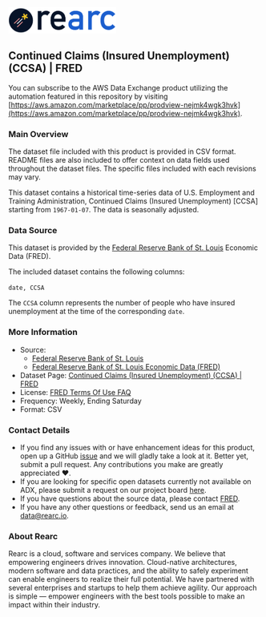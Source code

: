 <a href="https://www.rearc.io/data/">
    <img src="./rearc_logo_rgb.png" alt="Rearc Logo" title="Rearc Logo" height="52" />
</a>


## Continued Claims (Insured Unemployment) (CCSA) | FRED

You can subscribe to the AWS Data Exchange product utilizing the automation featured in this repository by visiting [https://aws.amazon.com/marketplace/pp/prodview-nejmk4wgk3hvk](https://aws.amazon.com/marketplace/pp/prodview-nejmk4wgk3hvk).

### Main Overview
The dataset file included with this product is provided in CSV format. README files are also included to offer context on data fields used throughout the dataset files. The specific files included with each revisions may vary.

This dataset contains a historical time-series data of U.S. Employment and Training Administration, Continued Claims (Insured Unemployment) [CCSA] starting from `1967-01-07`. The data is seasonally adjusted.

### Data Source
This dataset is provided by the [Federal Reserve Bank of St. Louis](https://fred.stlouisfed.org/) Economic Data (FRED).

The included dataset contains the following columns:

`date, CCSA`

The `CCSA` column represents the number of people who have insured unemployment at the time of the corresponding `date`.   

### More Information
- Source: 
  - [Federal Reserve Bank of St. Louis](https://www.stlouisfed.org)
  - [Federal Reserve Bank of St. Louis Economic Data (FRED)](https://fred.stlouisfed.org/)
- Dataset Page: [Continued Claims (Insured Unemployment) (CCSA) | FRED](https://fred.stlouisfed.org/series/CCSA)
- License: [FRED Terms Of Use FAQ](https://fred.stlouisfed.org/legal/)
- Frequency: Weekly, Ending Saturday
- Format: CSV

### Contact Details
- If you find any issues with or have enhancement ideas for this product, open up a GitHub [issue](https://github.com/rearc-data/fred-continued-claims-insured-unemployment-ccsa/issues) and we will gladly take a look at it. Better yet, submit a pull request. Any contributions you make are greatly appreciated :heart:.
- If you are looking for specific open datasets currently not available on ADX, please submit a request on our project board [here](https://github.com/orgs/rearc-data/projects/1).
- If you have questions about the source data, please contact [FRED](https://fred.stlouisfed.org/contactus/).
- If you have any other questions or feedback, send us an email at data@rearc.io.

### About Rearc
Rearc is a cloud, software and services company. We believe that empowering engineers drives innovation. Cloud-native architectures, modern software and data practices, and the ability to safely experiment can enable engineers to realize their full potential. We have partnered with several enterprises and startups to help them achieve agility. Our approach is simple — empower engineers with the best tools possible to make an impact within their industry.
